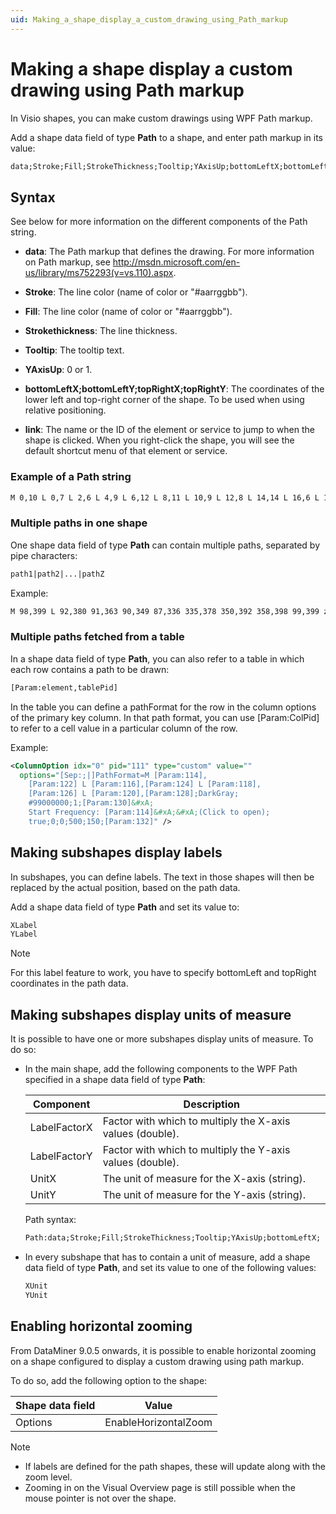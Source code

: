 ```yaml
---
uid: Making_a_shape_display_a_custom_drawing_using_Path_markup
---
```


# Making a shape display a custom drawing using Path markup

In Visio shapes, you can make custom drawings using WPF Path markup.

Add a shape data field of type **Path** to a shape, and enter path markup in its value:

```txt
data;Stroke;Fill;StrokeThickness;Tooltip;YAxisUp;bottomLeftX;bottomLeftY;topRightX;topRightY;link
```

## Syntax

See below for more information on the different components of the Path string.

- **data**: The Path markup that defines the drawing. For more information on Path markup, see <http://msdn.microsoft.com/en-us/library/ms752293(v=vs.110).aspx>.

- **Stroke**: The line color (name of color or "#aarrggbb").

- **Fill**: The line color (name of color or "#aarrggbb").

- **Strokethickness**: The line thickness.

- **Tooltip**: The tooltip text.

- **YAxisUp**: 0 or 1.

- **bottomLeftX;bottomLeftY;topRightX;topRightY**: The coordinates of the lower left and top-right corner of the shape. To be used when using relative positioning.

- **link**: The name or the ID of the element or service to jump to when the shape is clicked. When you right-click the shape, you will see the default shortcut menu of that element or service.

### Example of a Path string

```txt
M 0,10 L 0,7 L 2,6 L 4,9 L 6,12 L 8,11 L 10,9 L 12,8 L 14,14 L 16,6 L 18,11 L 20,5 L 22, 7 L 24,8 L 26,14 L 28,11 L 30,11 L 32,7 L 34,11 L 36,12 L 38,12 L 40,14 L 42,5 L 44,6 L 46, 8 L 48,12 L 50,10 M 200,10 L 202,8 L 204,9 L 206,8 L 208,10 L 210,8 L 212,5 L 214,6 L 216, 7 L 218,9 L 220,12 L 222,6 L 224,6 L 226,13 L 228,14 L 230,8 L 232,14 L 234,11 L 236,13 L 238, 11 L 240,14 L 242,10 L 244,11 L 246,6 L 248,5 L 250,10 M 302,10 L 304,11 L 306,11 L 308,6 L 310, 10 L 312,11 L 314,8 L 316,8 L 318,10 L 320,6 L 322,14 L 324,13 L 326,5 L 328,8 L 330,13 L 332, 12 L 334,8 L 336,13 L 338,13 L 340,9 L 342,7 L 344,12 L 346,13 L 348,8 L 350,10 M 400,10 L 404, 8 L 406,6 L 408,5 L 410,14 L 412,9 L 414,13 L 416,7 L 418,9 L 420,12 L 422,6 L 424,7 L 426, 5 L 428,6 L 430,7 L 432,14 L 434,6 L 436,5 L 438,9 L 440,10 L 442,13 L 444,11 L 446,9 L 448, 9 L 450,10 L 452,14 L 454,8 L 456,14 L 458,5 L 460,9 L 462,6 L 464,11 L 466,13 L 468,8 L 470, 5 L 472,10 L 474,13 L 476,11 L 478,5 L 480,8 L 482,9 L 484,11 L 486,7 L 488,11 L 490,7 L 492, 7 L 494,8 L 496,7 L 498,10 L 500,8;Green;#ff0000;1;noise;true;0;0;500;150;MyElement
```

### Multiple paths in one shape

One shape data field of type **Path** can contain multiple paths, separated by pipe characters:

```txt
path1|path2|...|pathZ
```

Example:

```txt
M 98,399 L 92,380 91,363 90,349 87,336 335,378 350,392 358,398 99,399 z;white;Black;0; This is a tooltip;false;|M 89,339 L 86,310 85,292 81,259 82,234 91,203 101,187 110, 184 118,189 131,192 147,196 164,199 171,223 179,242 191,254 205,259 218,263 232,268 235, 281 245,302 255,326 264,356 262,377 262,397 96,399 91,375 90,354 Z;white;white;0
```

### Multiple paths fetched from a table

In a shape data field of type **Path**, you can also refer to a table in which each row contains a path to be drawn:

```txt
[Param:element,tablePid]
```

In the table you can define a pathFormat for the row in the column options of the primary key column. In that path format, you can use \[Param:ColPid\] to refer to a cell value in a particular column of the row.

Example:

```xml
<ColumnOption idx="0" pid="111" type="custom" value=""
  options="[Sep:;|]PathFormat=M [Param:114],
    [Param:122] L [Param:116],[Param:124] L [Param:118],
    [Param:126] L [Param:120],[Param:128];DarkGray;
    #99000000;1;[Param:130]&#xA;
    Start Frequency: [Param:114]&#xA;&#xA;(Click to open);
    true;0;0;500;150;[Param:132]" />
```

## Making subshapes display labels

In subshapes, you can define labels. The text in those shapes will then be replaced by the actual position, based on the path data.

Add a shape data field of type **Path** and set its value to:

```txt
XLabel
YLabel
```

> [!NOTE]
> For this label feature to work, you have to specify bottomLeft and topRight coordinates in the path data.

## Making subshapes display units of measure

It is possible to have one or more subshapes display units of measure. To do so:

- In the main shape, add the following components to the WPF Path specified in a shape data field of type **Path**:

    | Component  | Description                                               |
    |--------------|-----------------------------------------------------------|
    | LabelFactorX | Factor with which to multiply the X-axis values (double). |
    | LabelFactorY | Factor with which to multiply the Y-axis values (double). |
    | UnitX        | The unit of measure for the X-axis (string).              |
    | UnitY        | The unit of measure for the Y-axis (string).              |

    Path syntax:

    ```txt
    Path:data;Stroke;Fill;StrokeThickness;Tooltip;YAxisUp;bottomLeftX; bottomLeftY;topRightX;topRightY;link;LabelFactorX;LabelFactorY; UnitX;UnitY
    ```

- In every subshape that has to contain a unit of measure, add a shape data field of type **Path**, and set its value to one of the following values:

    ```txt
    XUnit
    YUnit
    ```

## Enabling horizontal zooming

From DataMiner 9.0.5 onwards, it is possible to enable horizontal zooming on a shape configured to display a custom drawing using path markup.

To do so, add the following option to the shape:

| Shape data field | Value                |
|------------------|----------------------|
| Options          | EnableHorizontalZoom |

> [!NOTE]
> - If labels are defined for the path shapes, these will update along with the zoom level.
> - Zooming in on the Visual Overview page is still possible when the mouse pointer is not over the shape.
>
